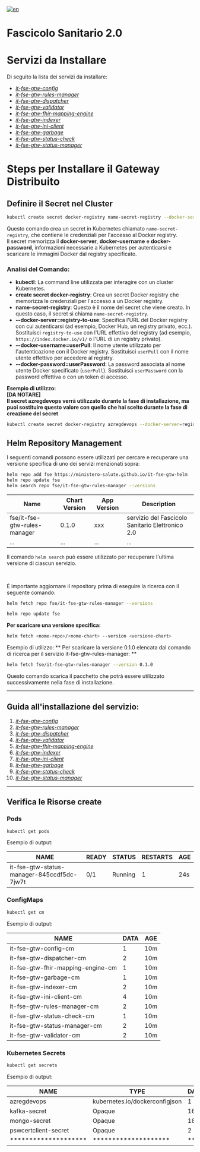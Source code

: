 [![en](https://img.shields.io/badge/lang-en-red.svg)](README.en.md)



# Fascicolo Sanitario 2.0

# Servizi da Installare

Di seguito la lista dei servizi da installare:

- [*it-fse-gtw-config*](https://github.com/ministero-salute/it-fse-gtw-config)
- [*it-fse-gtw-rules-manager*](https://github.com/ministero-salute/it-fse-gtw-rules-manager)
- [*it-fse-gtw-dispatcher*](https://github.com/ministero-salute/it-fse-gtw-dispatcher)
- [*it-fse-gtw-validator*](https://github.com/ministero-salute/it-fse-gtw-validator)
- [*it-fse-gtw-fhir-mapping-engine*](https://github.com/ministero-salute/it-fse-gtw-fhir-mapping-engine)
- [*it-fse-gtw-indexer*](https://github.com/ministero-salute/it-fse-gtw-indexer)
- [*it-fse-gtw-ini-client*](https://github.com/ministero-salute/it-fse-gtw-ini-client)
- [*it-fse-gtw-garbage*](https://github.com/ministero-salute/it-fse-gtw-garbage)
- [*it-fse-gtw-status-check*](https://github.com/ministero-salute/it-fse-gtw-status-check)
- [*it-fse-gtw-status-manager*](https://github.com/ministero-salute/it-fse-gtw-status-manager)

# Steps per Installare il Gateway Distribuito

## Definire il Secret nel Cluster

```bash
kubectl create secret docker-registry name-secret-registry --docker-server=registry-to-use --docker-username=userPull --docker-password=userPassword
```
Questo comando crea un secret in Kubernetes chiamato `name-secret-registry`, che contiene le credenziali per l'accesso al Docker registry.<br>
Il secret memorizza il **docker-server**, **docker-username** e **docker-password**, informazioni necessarie a Kubernetes per autenticarsi e scaricare le immagini Docker dal registry specificato.<br>

### Analisi del Comando:
- **kubectl**: La  command line utilizzata per interagire con un cluster Kubernetes.
- **create secret docker-registry**: Crea un secret Docker registry che memorizza le credenziali per l'accesso a un Docker registry.
- **name-secret-registry**: Questo è il nome del secret che viene creato. In questo caso, il secret si chiama `name-secret-registry`.
- **--docker-server=registry-to-use**: Specifica l'URL del Docker registry con cui autenticarsi (ad esempio, Docker Hub, un registry privato, ecc.). Sostituisci `registry-to-use` con l'URL effettivo del registry (ad esempio, `https://index.docker.io/v1/` o l'URL di un registry privato).
- **--docker-username=userPull**: Il nome utente utilizzato per l'autenticazione con il Docker registry. Sostituisci `userPull` con il nome utente effettivo per accedere al registry.
- **--docker-password=userPassword**: La password associata al nome utente Docker specificato (`userPull`). Sostituisci `userPassword` con la password effettiva o con un token di accesso.

**Esempio di utilizzo:**<br>
**[DA NOTARE]** <br>
**Il secret azregdevops verrà utilizzato durante la fase di installazione, ma puoi sostituire questo valore con quello che hai scelto durante la fase di creazione del secret**

```bash
kubectl create secret docker-registry azregdevops --docker-server=registry-to-use --docker-username=userPull --docker-password=userPassword
```

## Helm Repository Management

I seguenti comandi possono essere utilizzati per cercare e recuperare una versione specifica di uno dei servizi menzionati sopra:

```bash
helm repo add fse https://ministero-salute.github.io/it-fse-gtw-helm
helm repo update fse
helm search repo fse/it-fse-gtw-rules-manager --versions
```

| Name                        | Chart Version | App Version | Description                              |
|-----------------------------|---------------|-------------|------------------------------------------|
| fse/it-fse-gtw-rules-manager | 0.1.0         | xxx       | servizio del Fascicolo Sanitario Elettronico 2.0 |
| ...                         | ...           | ...         | ...                                      |

Il comando ```helm search``` può essere utilizzato per recuperare l'ultima versione di ciascun servizio.

<br>

È importante aggiornare il repository prima di eseguire la ricerca con il seguente comando:
```bash
helm fetch repo fse/it-fse-gtw-rules-manager --versions
```

```bash
helm repo update fse
```

**Per scaricare una versione specifica:**
```bash
helm fetch <nome-repo>/<nome-chart> --version <versione-chart> 
```

Esempio di utilizzo:
** Per scaricare la versione 0.1.0 elencata dal comando di ricerca per il servizio it-fse-gtw-rules-manager: **

```bash
helm fetch fse/it-fse-gtw-rules-manager --version 0.1.0
```

Questo comando scarica il pacchetto che potrà essere utilizzato successivamente nella fase di installazione.


---
## Guida all'installazione del servizio:

1. [*it-fse-gtw-config*](it-fse-gtw-config/installation-guide.md)<br>
2. [*it-fse-gtw-rules-manager*](it-fse-gtw-rules-manager/installation-guide.md)<br>
3. [*it-fse-gtw-dispatcher*](it-fse-gtw-dispatcher/installation-guide.md)<br>
4. [*it-fse-gtw-validator*](it-fse-gtw-validator/installation-guide.md)<br>
5. [*it-fse-gtw-fhir-mapping-engine*](it-fse-gtw-fhir-mapping-engine/installation-guide.md)<br>
6. [*it-fse-gtw-indexer*](it-fse-gtw-indexer/installation-guide.md)<br>
7. [*it-fse-gtw-ini-client*](it-fse-gtw-ini-client/installation-guide.md)<br>
8. [*it-fse-gtw-garbage*](it-fse-gtw-garbage/installation-guide.md)<br>
9. [*it-fse-gtw-status-check*](it-fse-gtw-status-check/installation-guide.md)<br>
10. [*it-fse-gtw-status-manager*](it-fse-gtw-status-manager/installation-guide.md)<br>
---

## Verifica le Risorse create

### Pods

```bash
kubectl get pods
```
Esempio di output:

| NAME                                      | READY | STATUS  | RESTARTS | AGE |
|-------------------------------------------|-------|---------|----------|-----|
| it-fse-gtw-status-manager-845ccdf5dc-7jw7t | 0/1   | Running | 1        | 24s |

### ConfigMaps

```bash
kubectl get cm
```

Esempio di output:

| NAME                              | DATA | AGE |
|-----------------------------------|------|-----|
|it-fse-gtw-config-cm               | 1    | 10m |
|it-fse-gtw-dispatcher-cm           | 2    | 10m |
|it-fse-gtw-fhir-mapping-engine-cm  | 1    | 10m |
|it-fse-gtw-garbage-cm              | 1    | 10m |
|it-fse-gtw-indexer-cm              | 2    | 10m |
|it-fse-gtw-ini-client-cm           | 4    | 10m |
|it-fse-gtw-rules-manager-cm        | 2    | 10m |
|it-fse-gtw-status-check-cm         | 1    | 10m |
|it-fse-gtw-status-manager-cm       | 2    | 10m |
|it-fse-gtw-validator-cm            | 2    | 10m |


### Kubernetes Secrets

```bash
kubectl get secrets
```

Esempio di output:

| NAME                     | TYPE                                | DATA | AGE  |
|--------------------------|-------------------------------------|------|------|
| azregdevops               | kubernetes.io/dockerconfigjson     | 1    | 14d  |
| kafka-secret              | Opaque                              | 16   | 111m |
| mongo-secret              | Opaque                              | 18   | 111m |
| pswcertclient-secret      | Opaque                              | 2    | 111m |
| ********************      | ********************                | ***  | *** |
```
